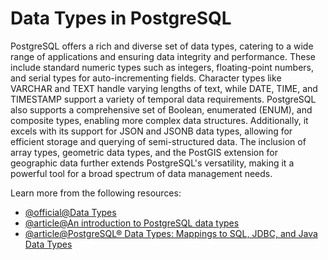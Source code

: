 # Data Types in PostgreSQL

PostgreSQL offers a rich and diverse set of data types, catering to a wide range of applications and ensuring data integrity and performance. These include standard numeric types such as integers, floating-point numbers, and serial types for auto-incrementing fields. Character types like VARCHAR and TEXT handle varying lengths of text, while DATE, TIME, and TIMESTAMP support a variety of temporal data requirements. PostgreSQL also supports a comprehensive set of Boolean, enumerated (ENUM), and composite types, enabling more complex data structures. Additionally, it excels with its support for JSON and JSONB data types, allowing for efficient storage and querying of semi-structured data. The inclusion of array types, geometric data types, and the PostGIS extension for geographic data further extends PostgreSQL's versatility, making it a powerful tool for a broad spectrum of data management needs.

Learn more from the following resources:

- [@official@Data Types](https://www.postgresql.org/docs/current/datatype.html)
- [@article@An introduction to PostgreSQL data types](https://www.prisma.io/dataguide/postgresql/introduction-to-data-types)
- [@article@PostgreSQL® Data Types: Mappings to SQL, JDBC, and Java Data Types](https://www.instaclustr.com/blog/postgresql-data-types-mappings-to-sql-jdbc-and-java-data-types/)
